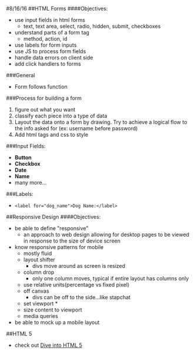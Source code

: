 #8/16/16
##HTML Forms
####Objectives:
* use input fields in html forms
	* text, text area, select, radio, hidden, submit, checkboxes
* understand parts of a form tag
	* method, action, id
* use labels for form inputs
* use JS to process form fields
* handle data errors on client side
* add click handlers to forms

###General
* Form follows function

###Process for building a form
1. figure out what you want
2. classify each piece into a type of data
3. Layout the data onto a form by drawing. Try to achieve a logical flow to the info asked for (ex: username before password)
4. Add html tags and css to style

###Input Fields:
* **Button**
* **Checkbox**
* **Date**
* **Name**
* many more...

###Labels:
* ```<label for="dog_name">Dog Name:</label>```

##Responsive Design
####Objectives:
* be able to define "responsive"
	* an approach to web design allowing for desktop pages to be viewed in response to the size of device screen
* know responsive patterns for mobile
	* mostly fluid
	* layout shifter
		* divs move around as screen is resized
	* column drop
		* only one column moves, typical if entire layout has columns only
	* use relative units(percentage vs fixed pixel)
	* off canvas
		* divs can be off to the side...like stapchat
	* set viewport
		* 
	* size content to viewport
	* media queries 
* be able to mock up a mobile layout

##HTML 5
* check out [Dive into HTML 5](http://diveintohtml5.com)